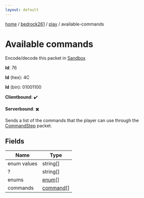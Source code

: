 ```yaml
---
layout: default
---
```


[home](/)  /  [bedrock261](/protocol/bedrock261)  /  [play](/protocol/bedrock261/play)  /  available-commands

# Available commands

Encode/decode this packet in [Sandbox](../../../sandbox/bedrock261#Play.AvailableCommands)

**Id**: 76

**Id** (hex): 4C

**Id** (bin): 01001100

**Clientbound**: ✔️

**Serverbound**: ✖️

Sends a list of the commands that the player can use through the [CommandStep](#play_command-step) packet.

## Fields

Name | Type
---|---
enum values | string[]
? | string[]
enums | [enum](/protocol/bedrock261/types/enum)[]
commands | [command](/protocol/bedrock261/types/command)[]
